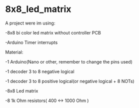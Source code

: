 8x8\_led\_matrix
================

A project were im using:

-8x8 bi color led matrix without controller PCB

-Arduino Timer interrupts

Material:

-1 Arduino(Nano or other, remember to change the pins used)

-1 decoder 3 to 8 negative logical

-1 decoder 3 to 8 positive logical(or negative logical + 8 NOTs)

-8x8 Led matrix

-8 1k Ohm resistors( 400 \<-\> 1000 Ohm )
